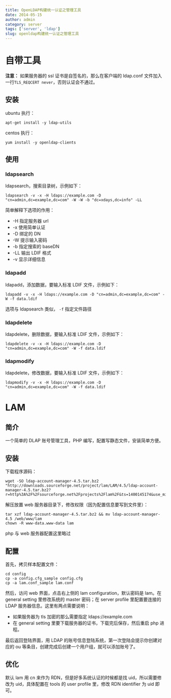 ```yaml
---
title: OpenLDAP构建统一认证之管理工具
date: 2014-05-15
author: admin
category: server
tags: ['server', 'ldap']
slug: openldap构建统一认证之管理工具
---
```


# 自带工具

**注意：** 如果服务器的 ssl 证书是自签名的，那么在客户端的 ldap.conf 文件加入一行`TLS_REQCERT never`，否则认证会不通过。

## 安装

ubuntu 执行：

    apt-get install -y ldap-utils

centos 执行：

    yum install -y openldap-clients

## 使用

### ldapsearch

ldapsearch，搜索目录树，示例如下：

    ldapsearch -v -x -H ldaps://example.com -D "cn=admin,dc=example,dc=com" -W -W -b "dc=xdays,dc=info" -LL

简单解释下选项的作用：

- -H 指定服务器 url
- -x 使用简单认证
- -D 绑定的 DN
- -W 提示输入密码
- -b 指定搜索的 baseDN
- -LL 输出 LDIF 格式
- -v 显示详细信息

### ldapadd

ldapadd，添加数据，要输入标准 LDIF 文件，示例如下：

    ldapadd -v -x -H ldaps://example.com -D "cn=admin,dc=example,dc=com" -W -f data.ldif

选项与 ldapsearch 类似， `-f` 指定文件路径

### ldapdelete

ldapdelete，删除数据，要输入标准 LDIF 文件，示例如下：

    ldapdelete -v -x -H ldaps://example.com -D "cn=admin,dc=example,dc=com" -W -f data.ldif

### ldapmodify

ldapdelete，修改数据，要输入标准 LDIF 文件，示例如下：

    ldapmodify -v -x -H ldaps://example.com -D "cn=admin,dc=example,dc=com" -W -f data.ldif

# LAM

## 简介

一个简单的 DLAP 账号管理工具，PHP 编写，配置写静态文件，安装简单方便。

## 安装

下载程序源码：

    wget -SO ldap-account-manager-4.5.tar.bz2 "http://downloads.sourceforge.net/project/lam/LAM/4.5/ldap-account-manager-4.5.tar.bz2?r=http%3A%2F%2Fsourceforge.net%2Fprojects%2Flam%2F&ts=1400145174&use_mirror=jaist"

解压放置 web 服务器目录下，修改权限（因为配置信息要写到文件里）：

    tar xzf ldap-account-manager-4.5.tar.bz2 && mv ldap-account-manager-4.5 /web/www/lam
    chown -R www-data.www-data lam

php 与 web 服务器配置这里略过

## 配置

首先，拷贝样本配置文件：

    cd config
    cp -a config.cfg_sample config.cfg
    cp -a lam.conf_sample lam.conf

然后，访问 web 界面，点击右上侧的 lam
configuration，默认密码是 lam。在 general
setting 里修改系统的 master 密码；在 server
profile 里配置要连接的 LDAP 服务器信息。这里有两点需要说明：

- 如果服务器为 tls 加密的那么需要指定 ldaps://example.com
- 在 general
  setting 里要下载服务器的证书，下载完后保存，然后重启 php 进程。

最后返回登陆界面，用 LDAP 的账号信息登陆系统，第一次登陆会提示你创建对应的 ou 等条目，创建完成后创建一个用户组，就可以添加账号了。

## 优化

默认 lam 用 cn 来作为 RDN，但是好多系统认证的时候都是找 uid，所以需要修改为 uid，具体配置在 tools 的 user
profile 里，修改 RDN identifier 为 uid 即可。
